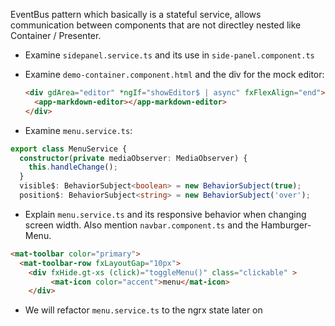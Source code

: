EventBus pattern which basically is a stateful service, allows communication between components that are not directley nested like Container / Presenter.

- Examine `sidepanel.service.ts` and its use in `side-panel.component.ts`

- Examine `demo-container.component.html` and the div for the mock editor:

  ```html
  <div gdArea="editor" *ngIf="showEditor$ | async" fxFlexAlign="end">
    <app-markdown-editor></app-markdown-editor>
  </div>
  ```
- Examine `menu.service.ts`:

```typescript
export class MenuService {
  constructor(private mediaObserver: MediaObserver) {
    this.handleChange();
  }
  visible$: BehaviorSubject<boolean> = new BehaviorSubject(true);
  position$: BehaviorSubject<string> = new BehaviorSubject('over');
```

- Explain `menu.service.ts` and its responsive behavior when changing screen width. Also mention `navbar.component.ts` and the Hamburger-Menu.

```html
<mat-toolbar color="primary">
  <mat-toolbar-row fxLayoutGap="10px">
    <div fxHide.gt-xs (click)="toggleMenu()" class="clickable" >
         <mat-icon color="accent">menu</mat-icon>
    </div>
```

- We will refactor `menu.service.ts` to the ngrx state later on

